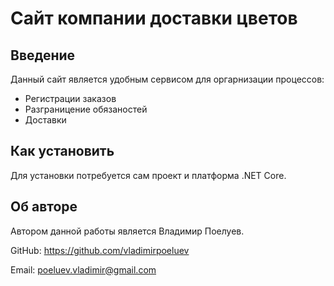 # Сайт компании доставки цветов

## Введение 
Данный сайт является удобным сервисом для оргарнизации процессов:
- Регистрации заказов
- Разграницение обязаностей
- Доставки
## Как установить
Для установки потребуется сам проект и платформа .NET Core.
## Об авторе
Автором данной работы является Владимир Поелуев.

GitHub: https://github.com/vladimirpoeluev

Email: poeluev.vladimir@gmail.com